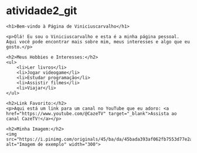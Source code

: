 # atividade2_git
<!DOCTYPE html>
<html lang="pt-BR">
<head>
    <meta charset="UTF-8">
    <meta name="viewport" content="width=device-width, initial-scale=1.0">
    <title>Viniciuscarvalho</title>
</head>
<body>

    <h1>Bem-vindo à Página de Viniciuscarvalho</h1>

    <p>Olá! Eu sou o Viniciuscarvalho e esta é a minha página pessoal. Aqui você pode encontrar mais sobre mim, meus interesses e algo que eu gosto.</p>

    <h2>Meus Hobbies e Interesses:</h2>
    <ul>
        <li>Ler livros</li>
        <li>Jogar videogame</li>
        <li>Estudar programação</li>
        <li>Assistir filmes</li>
        <li>Viajar</li>
    </ul>

    <h2>Link Favorito:</h2>
    <p>Aqui está um link para um canal no YouTube que eu adoro: <a href="https://www.youtube.com/@CazeTV" target="_blank">Assista ao canal CazeTV!</a></p>

    <h2>Minha Imagem:</h2>
    <img src="https://i.pinimg.com/originals/45/ba/da/45bada393af062fb7553d77e2acb1d29.jpg" alt="Imagem de exemplo" width="300">

</body>
</html>
